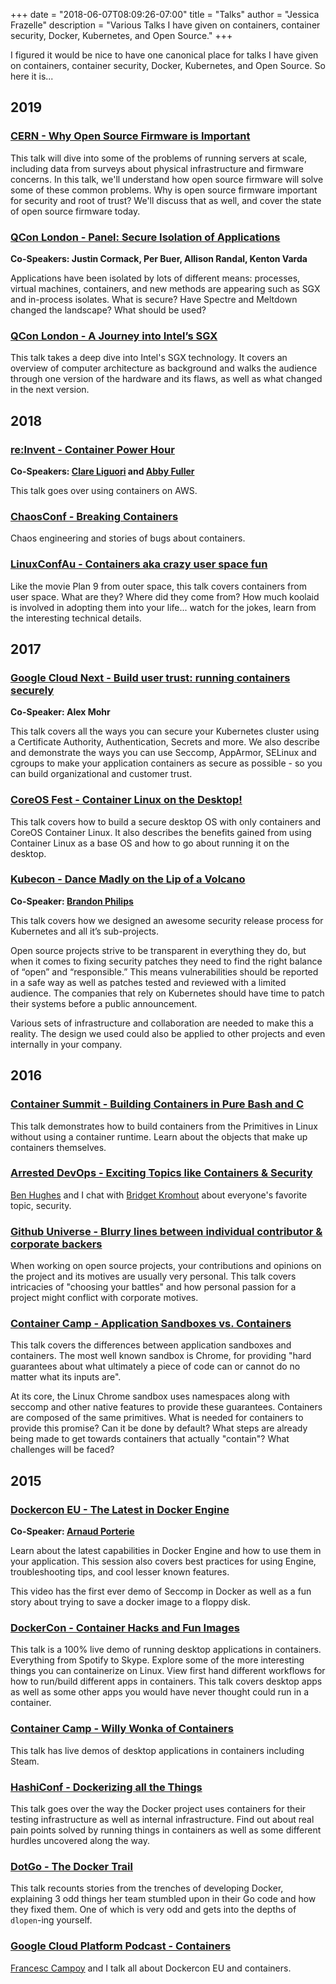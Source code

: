 +++
date = "2018-06-07T08:09:26-07:00"
title = "Talks"
author = "Jessica Frazelle"
description = "Various Talks I have given on containers, container security, Docker, Kubernetes, and Open Source."
+++

I figured it would be nice to have one canonical place for talks I have given
on containers, container security, Docker, Kubernetes, and Open Source. So here
it is...

## 2019

### [CERN - Why Open Source Firmware is Important](https://indico.cern.ch/event/819789/)

This talk will dive into some of the problems of running servers at scale, including data from surveys about physical infrastructure and firmware concerns. In this talk, we'll understand how open source firmware will solve some of these common problems. Why is open source firmware important for security and root of trust? We'll discuss that as well, and cover the state of open source firmware today.

### [QCon London - Panel: Secure Isolation of Applications](https://www.infoq.com/presentations/secure-isolation-applications/)

**Co-Speakers: Justin Cormack, Per Buer, Allison Randal, Kenton Varda**

Applications have been isolated by lots of different means: processes, virtual machines, containers, and new methods are appearing such as SGX and in-process isolates. What is secure? Have Spectre and Meltdown changed the landscape? What should be used?

### [QCon London - A Journey into Intel’s SGX](https://www.infoq.com/presentations/intel-sgx/)

This talk takes a deep dive into Intel's SGX technology. It covers an overview of computer architecture as background and walks the audience through one version of the hardware and its flaws, as well as what changed in the next version.

## 2018

### [re:Invent - Container Power Hour](https://www.youtube.com/watch?v=HCCkVz25UU4)

**Co-Speakers: [Clare Liguori](https://twitter.com/clare_liguori) and [Abby Fuller](https://twitter.com/abbyfuller)**

This talk goes over using containers on AWS.

### [ChaosConf - Breaking Containers](https://www.youtube.com/watch?v=1hhVS4pdrrk&list=PLLIx5ktghjqKtZdfDDyuJrlhC-ICfhVAN&index=11)

Chaos engineering and stories of bugs about containers.

### [LinuxConfAu - Containers aka crazy user space fun](https://www.youtube.com/watch?v=7mzbIOtcIaQ)

Like the movie Plan 9 from outer space, this talk covers containers from 
user space. What are they? Where did they come from?
How much koolaid is involved in adopting them into your life... watch for the 
jokes, learn from the interesting technical details.

## 2017

### [Google Cloud Next - Build user trust: running containers securely](https://www.youtube.com/watch?v=Cd4JU7qzYbE)

**Co-Speaker: Alex Mohr**

This talk covers all the ways you can secure your Kubernetes cluster using a
Certificate Authority, Authentication, Secrets and more. We  also describe and
demonstrate the ways you can use Seccomp, AppArmor, SELinux and cgroups to make
your application containers as secure as possible - so you can build organizational
and customer trust.

### [CoreOS Fest - Container Linux on the Desktop!](https://www.youtube.com/watch?v=gES4-X6y278)

This talk covers how to build a secure desktop OS with only containers and
CoreOS Container Linux. It also describes the benefits gained from using
Container Linux as a base OS and how to go about running it on the desktop.

### [Kubecon - Dance Madly on the Lip of a Volcano](https://www.youtube.com/watch?v=sNjylW8FV9A)

**Co-Speaker: [Brandon Philips](https://twitter.com/BrandonPhilips)**

This talk covers how we designed an awesome security release process for
Kubernetes and all it’s sub-projects.

Open source projects strive to be transparent in everything they do, but when
it comes to fixing security patches they need to find the right balance of
“open” and “responsible.” This means vulnerabilities should be reported in
a safe way as well as patches tested and reviewed with a limited audience. The
companies that rely on Kubernetes should have time to patch their systems
before a public announcement.

Various sets of infrastructure and collaboration are needed to make this
a reality. The design we used could also be applied to other projects and even
internally in your company.

## 2016

### [Container Summit - Building Containers in Pure Bash and C](https://containersummit.io/events/nyc-2016/videos/building-containers-in-pure-bash-and-c)

This talk demonstrates how to build containers from the Primitives in Linux
without using a container runtime. Learn about the objects that make up
containers themselves.

### [Arrested DevOps - Exciting Topics like Containers & Security](https://www.youtube.com/watch?v=qPs5U5hdciM)

[Ben Hughes](https://twitter.com/benjammingh) and I chat with
[Bridget Kromhout](https://twitter.com/bridgetkromhout) about everyone's
favorite topic, security.

### [Github Universe - Blurry lines between individual contributor & corporate backers](https://www.youtube.com/watch?v=4Iem6JK6PtY)

When working on open source projects, your contributions and opinions on the
project and its motives are usually very personal. This talk
covers intricacies of "choosing your battles" and how personal passion for
a project might conflict with corporate motives.

### [Container Camp - Application Sandboxes vs. Containers](https://www.youtube.com/watch?v=mfnhSX6SJVA)

This talk covers the differences between application sandboxes and containers.
The most well known sandbox is Chrome, for providing "hard guarantees about what
ultimately a piece of code can or cannot do no matter what its inputs are".

At its core, the Linux Chrome sandbox uses namespaces along with seccomp and
other native features to provide these guarantees. Containers are composed of
the same primitives. What is needed for containers to provide this promise?
Can it be done by default? What steps are already being made to get towards
containers that actually "contain"? What challenges will be faced?

## 2015

### [Dockercon EU - The Latest in Docker Engine](https://www.youtube.com/watch?v=I7i4SY-iRkA)

**Co-Speaker: [Arnaud Porterie](https://twitter.com/icecrime)**

Learn about the latest capabilities in Docker Engine and how to use them in
your application. This session also covers best practices for using Engine,
troubleshooting tips, and cool lesser known features.

This video has the first ever demo of Seccomp in Docker as well as a fun story
about trying to save a docker image to a floppy disk.

### [DockerCon - Container Hacks and Fun Images](https://www.youtube.com/watch?v=cYsVvV1aVss)

This talk is a 100% live demo of running desktop applications in containers.
Everything from Spotify to Skype. Explore some of the more interesting things
you can containerize on Linux. View first hand different workflows for how to
run/build different apps in containers. This talk covers desktop apps as well
as some other apps you would have never thought could run in a container.

### [Container Camp - Willy Wonka of Containers](https://www.youtube.com/watch?v=GsLZz8cZCzc)

This talk has live demos of desktop applications in containers including Steam.

### [HashiConf - Dockerizing all the Things](https://www.youtube.com/watch?v=PeE8hcQtFq4)

This talk goes over the way the Docker project uses containers for their
testing infrastructure as well as internal infrastructure. Find out about real
pain points solved by running things in containers as well as some different
hurdles uncovered along the way.

### [DotGo - The Docker Trail](https://www.youtube.com/watch?v=j55aWjgzfV8)

This talk recounts stories from the trenches of developing Docker, explaining 3
odd things her team stumbled upon in their Go code and how they fixed them. One
of which is very odd and gets into the depths of `dlopen`-ing yourself.

### [Google Cloud Platform Podcast - Containers](https://www.youtube.com/watch?v=zu8NSrNFZ4M)

[Francesc Campoy](https://twitter.com/francesc) and I talk all about
Dockercon EU and containers.
